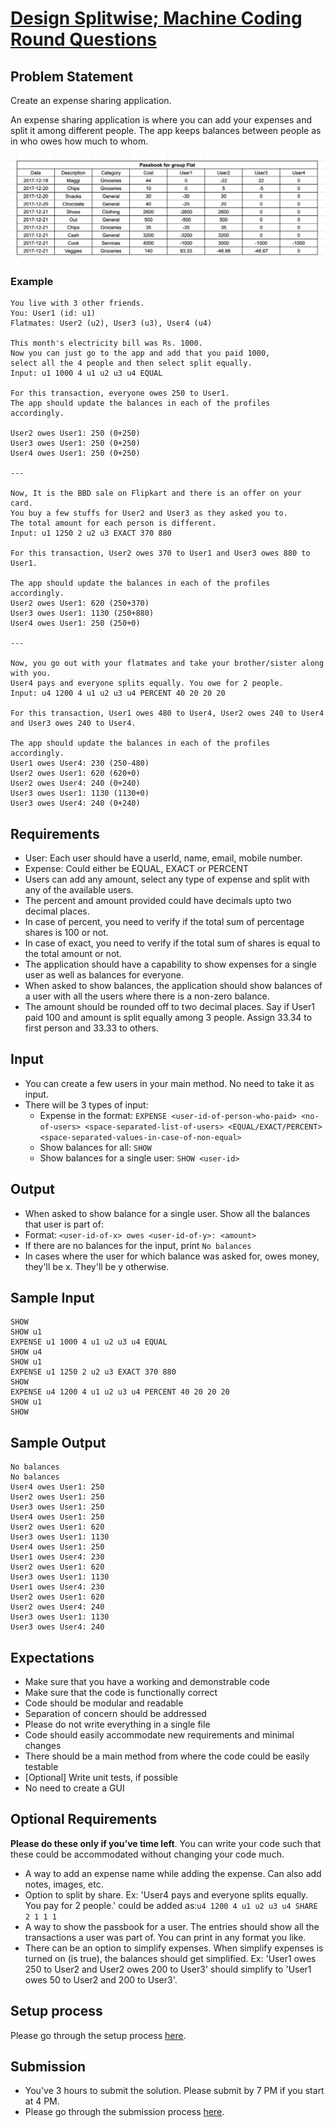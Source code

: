 # [Design Splitwise; Machine Coding Round Questions](https://workat.tech/machine-coding/practice/splitwise-problem-0kp2yneec2q2)

## Problem Statement
Create an expense sharing application.

An expense sharing application is where you can add your expenses and split it among different people.
The app keeps balances between people as in who owes how much to whom.

![Expenses](./expenses.png)

### Example

```
You live with 3 other friends.
You: User1 (id: u1)
Flatmates: User2 (u2), User3 (u3), User4 (u4) 

This month's electricity bill was Rs. 1000.
Now you can just go to the app and add that you paid 1000,
select all the 4 people and then select split equally.
Input: u1 1000 4 u1 u2 u3 u4 EQUAL

For this transaction, everyone owes 250 to User1.
The app should update the balances in each of the profiles accordingly. 

User2 owes User1: 250 (0+250)
User3 owes User1: 250 (0+250)
User4 owes User1: 250 (0+250)

---

Now, It is the BBD sale on Flipkart and there is an offer on your card.
You buy a few stuffs for User2 and User3 as they asked you to.
The total amount for each person is different.
Input: u1 1250 2 u2 u3 EXACT 370 880

For this transaction, User2 owes 370 to User1 and User3 owes 880 to User1.

The app should update the balances in each of the profiles accordingly.
User2 owes User1: 620 (250+370)
User3 owes User1: 1130 (250+880)
User4 owes User1: 250 (250+0)

---

Now, you go out with your flatmates and take your brother/sister along with you.
User4 pays and everyone splits equally. You owe for 2 people.
Input: u4 1200 4 u1 u2 u3 u4 PERCENT 40 20 20 20 

For this transaction, User1 owes 480 to User4, User2 owes 240 to User4 and User3 owes 240 to User4.

The app should update the balances in each of the profiles accordingly.
User1 owes User4: 230 (250-480)
User2 owes User1: 620 (620+0)
User2 owes User4: 240 (0+240)
User3 owes User1: 1130 (1130+0)
User3 owes User4: 240 (0+240)
```


## Requirements
- User: Each user should have a userId, name, email, mobile number.
- Expense: Could either be EQUAL, EXACT or PERCENT
- Users can add any amount, select any type of expense and split with any of the available users.
- The percent and amount provided could have decimals upto two decimal places.
- In case of percent, you need to verify if the total sum of percentage shares is 100 or not.
- In case of exact, you need to verify if the total sum of shares is equal to the total amount or not.
- The application should have a capability to show expenses for a single user as well as balances for everyone.
- When asked to show balances, the application should show balances of a user with all the users where there is a non-zero balance.
- The amount should be rounded off to two decimal places. Say if User1 paid 100 and amount is split equally among 3 people. Assign 33.34 to first person and 33.33 to others.

## Input

- You can create a few users in your main method. No need to take it as input.
- There will be 3 types of input:
    - Expense in the format: ```EXPENSE <user-id-of-person-who-paid> <no-of-users> <space-separated-list-of-users> <EQUAL/EXACT/PERCENT> <space-separated-values-in-case-of-non-equal>``` 
    - Show balances for all: ```SHOW```
    - Show balances for a single user: ```SHOW <user-id>```
    
## Output

- When asked to show balance for a single user. Show all the balances that user is part of:
- Format: ```<user-id-of-x> owes <user-id-of-y>: <amount>```
- If there are no balances for the input, print ```No balances```
- In cases where the user for which balance was asked for, owes money, they'll be x. They'll be y otherwise.

## Sample Input
```
SHOW
SHOW u1
EXPENSE u1 1000 4 u1 u2 u3 u4 EQUAL
SHOW u4
SHOW u1
EXPENSE u1 1250 2 u2 u3 EXACT 370 880
SHOW
EXPENSE u4 1200 4 u1 u2 u3 u4 PERCENT 40 20 20 20
SHOW u1
SHOW
```

## Sample Output
```
No balances
No balances
User4 owes User1: 250
User2 owes User1: 250
User3 owes User1: 250
User4 owes User1: 250
User2 owes User1: 620
User3 owes User1: 1130
User4 owes User1: 250
User1 owes User4: 230
User2 owes User1: 620
User3 owes User1: 1130
User1 owes User4: 230
User2 owes User1: 620
User2 owes User4: 240
User3 owes User1: 1130
User3 owes User4: 240
```

## Expectations
- Make sure that you have a working and demonstrable code
- Make sure that the code is functionally correct
- Code should be modular and readable
- Separation of concern should be addressed
- Please do not write everything in a single file
- Code should easily accommodate new requirements and minimal changes
- There should be a main method from where the code could be easily testable
- [Optional] Write unit tests, if possible
- No need to create a GUI

## Optional Requirements
**Please do these only if you’ve time left**. You can write your code such that these could be accommodated without changing your code much.
- A way to add an expense name while adding the expense. Can also add notes, images, etc.
- Option to split by share.
Ex: 'User4 pays and everyone splits equally. You pay for 2 people.' could be added as:```u4 1200 4 u1 u2 u3 u4 SHARE 2 1 1 1```
- A way to show the passbook for a user. The entries should show all the transactions a user was part of. You can print in any format you like.
- There can be an option to simplify expenses. When simplify expenses is turned on (is true), the balances should get simplified.
Ex: 'User1 owes 250 to User2 and User2 owes 200 to User3' should simplify to 'User1 owes 50 to User2 and 200 to User3'.  

## Setup process
Please go through the setup process <a href="https://workattech.github.io/mock-machine-coding-2/#setup" target="_blank">here</a>.

## Submission
- You've 3 hours to submit the solution. Please submit by 7 PM if you start at 4 PM.
- Please go through the submission process <a href="https://workattech.github.io/mock-machine-coding-2/#submission" target="_blank">here</a>.
